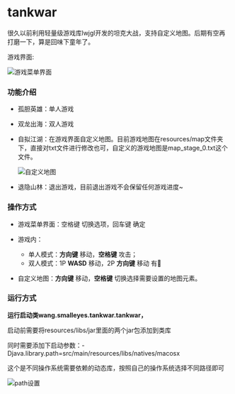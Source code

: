 # tankwar
很久以前利用轻量级游戏库lwjgl开发的坦克大战，支持自定义地图。后期有空再打磨一下，算是回味下童年了。

游戏界面:

![游戏菜单界面](https://qncloud.smalleyes.wang/tankwar/tankwar_bg.png)

### 功能介绍

- 孤胆英雄：单人游戏

- 双龙出海：双人游戏

- 自拟江湖：在游戏界面自定义地图。目前游戏地图在resources/map文件夹下，直接对txt文件进行修改也可，自定义的游戏地图是map_stage_0.txt这个文件。

  ![自定义地图](https://qncloud.smalleyes.wang/tankwar/tankwar_map.png)

- 退隐山林：退出游戏，目前退出游戏不会保留任何游戏进度~

### 操作方式

- 游戏菜单界面：空格键 切换选项，回车键 确定

- 游戏内：
  - 单人模式：**方向键** 移动，**空格键** 攻击；
  - 双人模式：1P **WASD** 移动，2P **方向键** 移动 有:bug:

- 自定义地图：**方向键** 移动，**空格键** 切换选择需要设置的地图元素。

### 运行方式

**运行启动类wang.smalleyes.tankwar.tankwar，**

启动前需要将resources/libs/jar里面的两个jar包添加到类库

同时需要添加下启动参数：-Djava.library.path=src/main/resources/libs/natives/macosx

这个是不同操作系统需要依赖的动态库，按照自己的操作系统选择不同路径即可

![path设置](https://qncloud.smalleyes.wang/tankwar/tankwar_conf.png)
